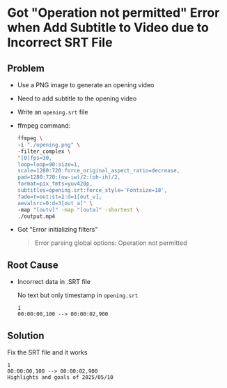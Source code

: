 # Got "Operation not permitted" Error when Add Subtitle to Video due to Incorrect SRT File

## Problem
* Use a PNG image to generate an opening video
* Need to add subtitle to the opening video
* Write an `opening.srt` file
* ffmpeg command:

  ```bash
  ffmpeg \
  -i "./opening.png" \
  -filter_complex \
  "[0]fps=30,
  loop=loop=90:size=1,
  scale=1280:720:force_original_aspect_ratio=decrease,
  pad=1280:720:(ow-iw)/2:(oh-ih)/2,
  format=pix_fmts=yuv420p,
  subtitles=opening.srt:force_style='Fontsize=18',
  fade=t=out:st=2:d=1[out_v],
  aevalsrc=0:d=3[out_a]" \
  -map "[outv]" -map "[outa]" -shortest \
  ./output.mp4  
  ```
* Got "Error initializing filters"

  > Error parsing global options: Operation not permitted

## Root Cause
* Incorrect data in .SRT file

  No text but only timestamp in `opening.srt`

  ```srt
  1
  00:00:00,100 --> 00:00:02,900
  ```

## Solution
Fix the SRT file and it works

```srt
1
00:00:00,100 --> 00:00:02,900
Highlights and goals of 2025/05/10
```

